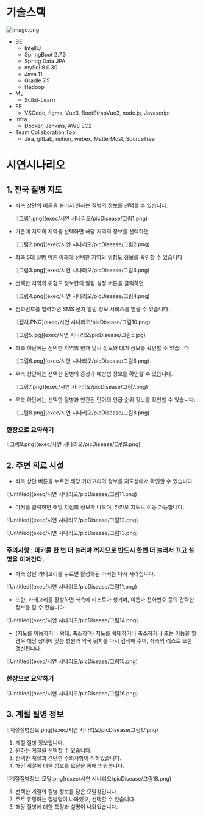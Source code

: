 # 기술스택
![image.png](https://user-images.githubusercontent.com/54360785/194492328-cf4ceaec-458e-460e-b843-7b44a687e296.png)
- BE
    - IntelliJ
    - SpringBoot 2.7.3
    - Spring Data JPA
    - mySql 8.0.30
    - Java 11
    - Gradle 7.5
    - Hadoop
- ML
    - Scikit-Learn
- FE
    - VSCode, figma, Vue3, BootStrapVue3, node.js, Javascript
- Infra
    - Docker, Jenkins, AWS EC2
- Team Collaboration Tool
    - Jira, gitLab, notion, webex, MatterMost, SourceTree

# 시연시나리오

## 1. 전국 질병 지도

- 좌측 상단의 버튼을 눌러서 원하는 질병의 정보를 선택할 수 있습니다.
  
    ![그림1.png](exec/시연 시나리오/picDisease/그림1.png)
    
- 가운데 지도의 지역을 선택하면 해당 지역의 정보를 선택하면
  
    ![그림2.png](exec/시연 시나리오/picDisease/그림2.png)
    
- 좌측 5대 질병 버튼 아래에 선택한 지역의 위험도 정보를 확인할 수 있습니다.
  
    ![그림3.png](exec/시연 시나리오/picDisease/그림3.png)
    
- 선택한 지역의 위험도 정보칸의 알림 설정 버튼을 클릭하면
  
    ![그림4.png](exec/시연 시나리오/picDisease/그림4.png)
    

 

- 전화번호를 입력하면 SMS 문자 알림 정보 서비스를 받을 수 있습니다.
  
    ![캡처.PNG](exec/시연 시나리오/picDisease/그림10.png)
    
    ![그림5.jpg](exec/시연 시나리오/picDisease/그림5.jpg)
    
- 좌측 하단에는 선택한 지역의 현재 날씨 정보와 대기 정보를 확인할 수 있습니다
  
    ![그림6.png](exec/시연 시나리오/picDisease/그림6.png)
    
- 우측 상단에는 선택한 질병의 증상과 예방법 정보를 확인할 수 있습니다.
  
    ![그림7.png](exec/시연 시나리오/picDisease/그림7.png)
    
- 우측 하단에는 선택한 질병과 연관된 단어의 언급 순위 정보를 확인할 수 있습니다.
  
    ![그림8.png](exec/시연 시나리오/picDisease/그림8.png)



### 한장으로 요약하기

![그림9.png](exec/시연 시나리오/picDisease/그림9.png)



## 2. 주변 의료 시설

- 좌측 상단 버튼을 누르면 해당 카테고리의 정보를 지도상에서 확인할 수 있습니다.

![Untitled](exec/시연 시나리오/picDisease/그림11.png)

- 마커를 클릭하면 해당 지점의 정보가 나오며, 카카오 지도로 이동 가능합니다.

![Untitled](exec/시연 시나리오/picDisease/그림12.png)

![Untitled](exec/시연 시나리오/picDisease/그림13.png)

### 주의사항 : 마커를 한 번 더 눌러야 꺼지므로 반드시 한번 더 눌러서 끄고 설명을 이어간다.

- 좌측 상단 카테고리를 누르면 활성화된 마커는 다시 사라집니다.

![Untitled](exec/시연 시나리오/picDisease/그림11.png)

- 또한, 카테고리를 활성하면 좌측에 리스트가 생기며, 이름과 전화번호 등의 간략한 정보를 알 수 있습니다.

![Untitled](exec/시연 시나리오/picDisease/그림14.png)

- (지도를 이동하거나 확대, 축소하며) 지도를 확대하거나 축소하거나 또는 이동을 할 경우 해당 상태에 맞는 병원과 약국 위치를 다시 검색해 주며, 좌측의 리스트 또한 갱신됩니다.

![Untitled](exec/시연 시나리오/picDisease/그림15.png)

### 한장으로 요약하기

![Untitled](exec/시연 시나리오/picDisease/그림16.png)



## 3. 계절 질병 정보

![계절질병정보.png](exec/시연 시나리오/picDisease/그림17.png)

1. 계절 질병 정보입니다.
2. 원하는 계절을 선택할 수 있습니다.
3. 선택한 계절과 간단한 주의사항이 적혀있습니다.
4. 해당 계절에 대한 정보를 모달을 통해 띄워줍니다.

![계절질병정보_모달.png](exec/시연 시나리오/picDisease/그림18.png)

1. 선택한 계절의 질병 정보를 담은 모달창입니다.
2. 주로 유행하는 질병명이 나와있고, 선택할 수 있습니다.
3. 해당 질병에 대한 특징과 설명이 나와있습니다.
